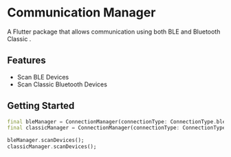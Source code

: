 # Communication Manager

A Flutter package that allows communication using both BLE and Bluetooth Classic .

## Features

- Scan BLE Devices
- Scan Classic Bluetooth Devices

## Getting Started

```dart
final bleManager = ConnectionManager(connectionType: ConnectionType.ble);
final classicManager = ConnectionManager(connectionType: ConnectionType.classic);

bleManager.scanDevices();
classicManager.scanDevices();
